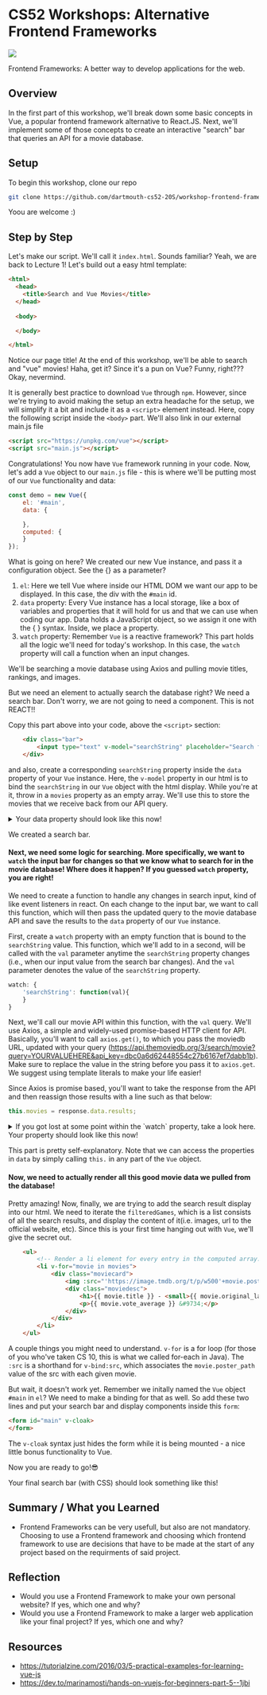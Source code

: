 # CS52 Workshops:  Alternative Frontend Frameworks

![](https://media.giphy.com/media/l3vQXZiBGhxBEALEk/giphy.gif)

Frontend Frameworks: A better way to develop applications for the web.

## Overview

In the first part of this workshop, we'll break down some basic concepts in Vue, a popular frontend framework alternative to React.JS. Next, we'll implement some of those concepts to create an interactive "search" bar that queries an API for a movie database.

## Setup
To begin this workshop, clone our repo
```bash
git clone https://github.com/dartmouth-cs52-20S/workshop-frontend-framework.git
```
Yoou are welcome :)

## Step by Step

Let's make our script. We'll call it `index.html`. Sounds familiar? Yeah, we are back to Lecture 1! Let's build out a easy html template:
```html
<html>
  <head>
    <title>Search and Vue Movies</title>
  </head>
  
  <body>

  </body>

</html>
```
Notice our page title! At the end of this workshop, we'll be able to search and "vue" movies! Haha, get it? Since it's a pun on Vue? Funny, right??? Okay, nevermind.

It is generally best practice to download `Vue` through `npm`. However, since we're trying to avoid making the setup an extra headache for the setup, we will simplify it a bit and include it as a `<script>` element instead. Here, copy the following script inside the `<body>` part. We'll also link in our external main.js file
```html
<script src="https://unpkg.com/vue"></script>
<script src="main.js"></script>

```
Congratulations! You now have `Vue` framework running in your code. Now, let's add a `Vue` object to our `main.js` file - this is where we'll be putting most of our `Vue` functionality and data:
```javascript
const demo = new Vue({
    el: '#main',
    data: {

    },
    computed: {
    }
});
```
What is going on here?
We created our new Vue instance, and pass it a configuration object. See the {} as a parameter?

1. `el`: Here we tell Vue where inside our HTML DOM we want our app to be displayed. In this case, the div with the `#main` id.
2. `data` property: Every Vue instance has a local storage, like a box of variables and properties that it will hold for us and that we can use when coding our app. Data holds a JavaScript object, so we assign it one with the { } syntax. Inside, we place a property.
3. `watch` property: Remember `Vue` is a reactive framework? This part holds all the logic we'll need for today's workshop. In this case, the `watch` property will call a function when an input changes.

We'll be searching a movie database using Axios and pulling movie titles, rankings, and images.

But we need an element to actually search the database right? We need a search bar. Don't worry, we are not going to need a component. This is not REACT!!

Copy this part above into your code, above the `<script>` section:
```html
    <div class="bar">
        <input type="text" v-model="searchString" placeholder="Search for a movie" />
    </div>
```
and also, create a corresponding `searchString` property inside the `data` property of your `Vue` instance. Here, the `v-model` property in our html is to bind the `searchString` in our `Vue` object with the html display. While you're at it, throw in a `movies` property as an empty array. We'll use this to store the movies that we receive back from our API query.
<details>
 <summary>Your data property should look like this now!</summary>
 
 ```javascript
data: {
        searchString: "",
        movies: []
    },
 ```
</details>

We created a search bar. 

#### Next, we need some logic for searching. More specifically, we want to `watch` the input bar for changes so that we know what to search for in the movie database! Where does it happen? If you guessed `watch` property, you are right!

We need to create a function to handle any changes in search input, kind of like event listeners in react. On each change to the input bar, we want to call this function, which will then pass the updated query to the movie database API and save the results to the `data` property of our `Vue` instance.

First, create a `watch` property with an empty function that is bound to the `searchString` value. This function, which we'll add to in a second, will be called with the `val` parameter anytime the `searchString` property changes (i.e., when our input value from the search bar changes). And the `val` parameter denotes the value of the `searchString` property.

```javascript
watch: {
    'searchString': function(val){
    }
}
```

Next, we'll call our movie API within this function, with the `val` query. We'll use Axios, a simple and widely-used promise-based HTTP client for API. Basically, you'll want to call `axios.get()`, to which you pass the moviedb URL, updated with your query (https://api.themoviedb.org/3/search/movie?query=YOURVALUEHERE&api_key=dbc0a6d62448554c27b6167ef7dabb1b). Make sure to replace the value in the string before you pass it to `axios.get`. We suggest using template literals to make your life easier!

Since Axios is promise based, you'll want to take the response from the API and then reassign those results with a line such as that below:

```javascript
this.movies = response.data.results;
```


<details>
 <summary>If you got lost at some point within the `watch` property, take a look here. Your property should look like this now!</summary>
  
```javascript
watch: {
    'searchString': function(val){
        axios.get(`https://api.themoviedb.org/3/search/movie?query=${val}&api_key=dbc0a6d62448554c27b6167ef7dabb1b`).then(response => {
            this.movies = response.data.results
        });
    }
}
```
</details>

This part is pretty self-explanatory. Note that we can access the properties in `data` by simply calling `this.` in any part of the `Vue` object. 

#### Now, we need to actually render all this good movie data we pulled from the database!

Pretty amazing! Now, finally, we are trying to add the search result display into our html. We need to iterate the `filteredGames`, which is a list consists of all the search results, and display the content of it(i.e. images, url to the official website, etc). Since this is your first time hanging out with `Vue`, we'll give the secret out.

```html
    <ul>
        <!-- Render a li element for every entry in the computed array. -->
        <li v-for="movie in movies">
            <div class="moviecard">
                <img :src="'https://image.tmdb.org/t/p/w500'+movie.poster_path">
                <div class="moviedesc">
                    <h1>{{ movie.title }} - <small>{{ movie.original_language }}</small></h1>
                    <p>{{ movie.vote_average }} &#9734;</p>
                </div>
            </div>
        </li>
    </ul>

```
A couple things you might need to understand. `v-for` is a for loop (for those of you who've taken CS 10, this is what we called for-each in Java). The `:src` is a shorthand for `v-bind:src`, which associates the `movie.poster_path` value of the src with each given movie.

But wait, it doesn't work yet. Remember we initally named the `Vue` object `#main` in `el`? We need to make a binding for that as well. So add these two lines and put your search bar and display components inside this `form`:
```html
<form id="main" v-cloak>
</form>

```

The `v-cloak` syntax just hides the form while it is being mounted - a nice little bonus functionality to Vue.

Now you are ready to go!:sunglasses: 


Your final search bar (with CSS) should look something like this!



## Summary / What you Learned

* Frontend Frameworks can be very usefull, but also are not mandatory. Choosing to use a Frontend framework and choosing which frontend framework to use are decisions that have to be made at the start of any project based on the requirments of said project.

## Reflection

* Would you use a Frontend Framework to make your own personal website? If yes, which one and why?
* Would you use a Frontend Framework to make a larger web application like your final project? If yes, which one and why?


## Resources

* https://tutorialzine.com/2016/03/5-practical-examples-for-learning-vue-js
* https://dev.to/marinamosti/hands-on-vuejs-for-beginners-part-5--1jbi
